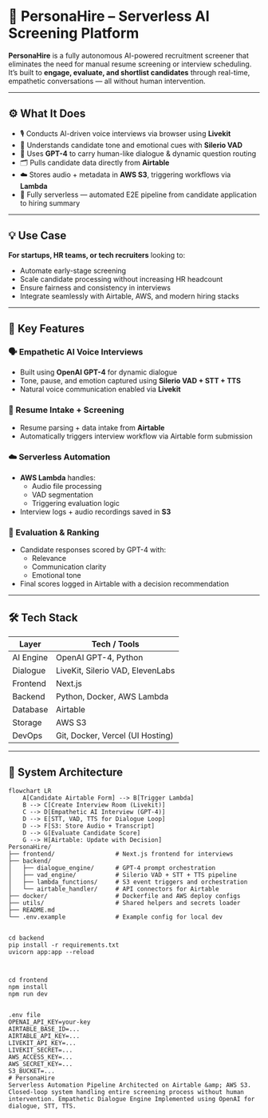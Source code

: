 # 🧠 PersonaHire – Serverless AI Screening Platform

**PersonaHire** is a fully autonomous AI-powered recruitment screener that eliminates the need for manual resume screening or interview scheduling. It’s built to **engage, evaluate, and shortlist candidates** through real-time, empathetic conversations — all without human intervention.

---

## ⚙️ What It Does

- 🎙️ Conducts AI-driven voice interviews via browser using **Livekit**  
- 🤝 Understands candidate tone and emotional cues with **Silerio VAD**  
- 🧠 Uses **GPT-4** to carry human-like dialogue & dynamic question routing  
- 🗂️ Pulls candidate data directly from **Airtable**  
- ☁️ Stores audio + metadata in **AWS S3**, triggering workflows via **Lambda**  
- 🔄 Fully serverless — automated E2E pipeline from candidate application to hiring summary  

---

## 💡 Use Case

**For startups, HR teams, or tech recruiters** looking to:
- Automate early-stage screening
- Scale candidate processing without increasing HR headcount
- Ensure fairness and consistency in interviews
- Integrate seamlessly with Airtable, AWS, and modern hiring stacks

---

## 🧠 Key Features

### 🗣️ Empathetic AI Voice Interviews
- Built using **OpenAI GPT-4** for dynamic dialogue  
- Tone, pause, and emotion captured using **Silerio VAD + STT + TTS**  
- Natural voice communication enabled via **Livekit**

### 🧾 Resume Intake + Screening
- Resume parsing + data intake from **Airtable**  
- Automatically triggers interview workflow via Airtable form submission  

### ☁️ Serverless Automation
- **AWS Lambda** handles:
  - Audio file processing
  - VAD segmentation
  - Triggering evaluation logic
- Interview logs + audio recordings saved in **S3**

### 🧪 Evaluation & Ranking
- Candidate responses scored by GPT-4 with:
  - Relevance
  - Communication clarity
  - Emotional tone
- Final scores logged in Airtable with a decision recommendation

---

## 🛠️ Tech Stack

| Layer             | Tech / Tools                               |
|------------------|---------------------------------------------|
| AI Engine        | OpenAI GPT-4, Python                        |
| Dialogue         | LiveKit, Silerio VAD, ElevenLabs            |
| Frontend         | Next.js                                     |
| Backend          | Python, Docker, AWS Lambda                  |
| Database         | Airtable                                    |
| Storage          | AWS S3                                      |
| DevOps           | Git, Docker, Vercel (UI Hosting)            |

---

## 🧬 System Architecture

```mermaid
flowchart LR
    A[Candidate Airtable Form] --> B[Trigger Lambda]
    B --> C[Create Interview Room (Livekit)]
    C --> D[Empathetic AI Interview (GPT-4)]
    D --> E[STT, VAD, TTS for Dialogue Loop]
    D --> F[S3: Store Audio + Transcript]
    D --> G[Evaluate Candidate Score]
    G --> H[Airtable: Update with Decision]
PersonaHire/
├── frontend/                 # Next.js frontend for interviews
├── backend/
│   ├── dialogue_engine/      # GPT-4 prompt orchestration
│   ├── vad_engine/           # Silerio VAD + STT + TTS pipeline
│   ├── lambda_functions/     # S3 event triggers and orchestration
│   └── airtable_handler/     # API connectors for Airtable
├── docker/                   # Dockerfile and AWS deploy configs
├── utils/                    # Shared helpers and secrets loader
├── README.md
└── .env.example              # Example config for local dev


cd backend
pip install -r requirements.txt
uvicorn app:app --reload



cd frontend
npm install
npm run dev


.env file
OPENAI_API_KEY=your-key
AIRTABLE_BASE_ID=...
AIRTABLE_API_KEY=...
LIVEKIT_API_KEY=...
LIVEKIT_SECRET=...
AWS_ACCESS_KEY=...
AWS_SECRET_KEY=...
S3_BUCKET=...
# PersonaHire
Serverless Automation Pipeline Architected on Airtable &amp; AWS S3. Closed-loop system handling entire screening process without human intervention. Empathetic Dialogue Engine Implemented using OpenAI for dialogue, STT, TTS.
